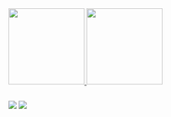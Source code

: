 
 <div>
  <a href="https://github.com/eversonrezende">
  <img height="150em" src="https://github-readme-stats.vercel.app/api?username=eversonrezende&show_icons=true&theme=react&include_all_commits=true&count_private=true"/>
  <img height="150em" src="https://github-readme-stats.vercel.app/api/top-langs/?username=eversonrezende&layout=compact&langs_count=7&theme=react"/>
</div>
  
  ##
 
<div> 
  <a href="https://www.instagram.com/eversonrz/" target="_blank"><img src="https://img.shields.io/badge/-Instagram-%23E4405F?style=for-the-badge&logo=instagram&logoColor=white" target="_blank"></a>
  <a href="https://www.linkedin.com/in/eversonrezende/" target="_blank"><img src="https://img.shields.io/badge/-LinkedIn-%230077B5?style=for-the-badge&logo=linkedin&logoColor=white" target="_blank"></a> 
 
</div>
